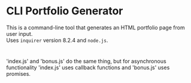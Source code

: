 # CLI Portfolio Generator

This is a command-line tool that generates an HTML portfolio page from user input.
<br/>Uses `inquirer` version 8.2.4 and `node.js`.
#
'index.js' and 'bonus.js' do the same thing, but for asynchronous functionality 'index.js' uses callback functions and 'bonus.js' uses promises.


